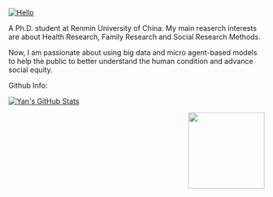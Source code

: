 [![Hello](https://readme-typing-svg.demolab.com?font=Didact+Gothic&size=36&pause=1000&color=1C2B2F&width=435&lines=Hello!+I'm+Yuteng.+)](https://git.io/typing-svg)

A Ph.D. student at Renmin University of China. My main reaserch interests are about Health Research, Family Research and Social Research Methods. 

Now, I am passionate about using big data and micro agent-based models to help the public to better understand the human condition and advance social equity.



Github Info:

[![Yan's GitHub Stats](https://blog-count.vercel.app/api?username=yanyuteng)](https://github.com/yanyuteng/BlogCount)

<img align='right' src="https://komarev.com/ghpvc/?username=yanyuteng&color=gray" width="150">

